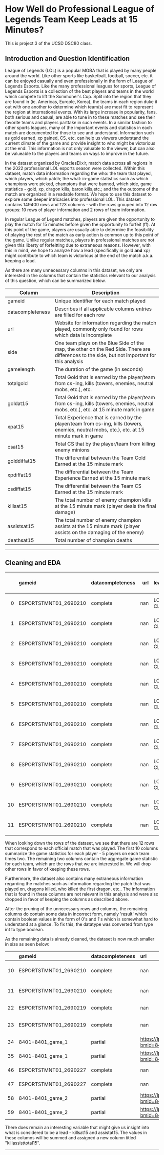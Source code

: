 # How Well do Professional League of Legends Team Keep Leads at 15 Minutes?
This is project 3 of the UCSD DSC80 class.

## Introduction and Question Identification

League of Legends (LOL) is a popular MOBA that is played by many people around the world. Like other sports like basketball, football, soccer, etc. it can be enjoyed casually and even professionally in the form of League of Legends Esports. Like the many professional leagues for sports, League of Legends Esports is a collection of the best players and teams in the world which compete to lift the Summoner's Cup. Split into the region that they are found in (ie. Americas, Europle, Korea), the teams in each region duke it out with one another to determine which team(s) are most fit to represent the region at international events. With its large increase in popularity, fans, both serious and casual, are able to tune in to these matches and see their favorite teams and players parttake in such events. In a similar fashion to other sports leagues, many of the important events and statistics in each match are documented for those to see and understand. Information such as gold earned, xp gained, CS, etc. can help us viewers understand the current climate of the game and provide insight to who might be victorious at the end. This information is not only valuable to the viewer, but can also be valueable to the players and teams on ways to improve in the future.

In the dataset organized by OraclesElixir, match data across all regions in the 2022 professional LOL esports season were collected. Within this dataset, match data information regarding the who: the team that played, which players, which patch; the what: in-game statistics such as which champions were picked, champions that were banned, which side, game statistics - gold, xp, dragon kills, baron kills,etc.; and the the outcome of the match are organized in a readable format. We hope to use this dataset to explore some deeper intricacies into professional LOL. This dataset contains 149400 rows and 123 columns - with the rows grouped into 12 row groups: 10 rows of player information and 2 rows of team information.

In regular League of Legend matches, players are given the opportunity to play the match for 15 minutes before given the opportunity to forfeit (ff). At this point of the game, players are usually able to determine the feasibility of playing the rest of the match as early action is common up to this point of the game. Unlike regular matches, players in professional matches are not given this liberty of forfeitting due to extraneous reasons. However, with this in mind, we hope to analyze how a lead (specifically in gold **and** xp) might contribute to which team is victorious at the end of the match a.k.a. keeping a lead.

As there are many unnecessary columns in this dataset, we only are interested in the columns that contain the statistics relevant to our analysis of this question, which can be summarized below.

| Column | Description |
| ----------- | ----------- |
| gameid | Unique identifier for each match played |
| datacompleteness | Describes if all applicable columns entries are filled for each row|
| url | Website for information regarding the match played, commonly only found for rows which data is incomplete |
| side | One team plays on the Blue Side of the map, the other on the Red Side. There are differences to the side, but not important for this analysis|
| gamelength | The duration of the game (in seconds) |
| totalgold | Total Gold that is earned by the player/team from cs-ing, kills (towers, enemies, neutral mobs, etc.), etc.|
| goldat15 | Total Gold that is earned by the player/team from cs-ing, kills (towers, enemies, neutral mobs, etc.), etc. at 15 minute mark in game |
| xpat15 | Total Experience that is earned by the player/team from cs-ing, kills (towers, enemies, neutral mobs, etc.), etc. at 15 minute mark in game |
| csat15 | Total CS that by the player/team from killing enemy minions |
| golddiffat15 | The differential between the Team Gold Earned at the 15 minute mark |
| xpdiffat15 | The differential between the Team Experience Earned at the 15 minute mark |
| csdiffat15 | The differential between the Team CS Earned at the 15 minute mark |
| killsat15 | The total number of enemy champion kills at the 15 minute mark (player deals the final damage) |
| assistsat15 | The total number of enemy champion assists at the 15 minute mark (player assists on the damaging of the enemy) |
| deathsat15 | Total number of champion deaths |

---

## Cleaning and EDA

|    | gameid                | datacompleteness   |   url | league   |   year | split   |   playoffs | date                |   game |   patch |   participantid | side   | position   | playername   | playerid                                  | teamname                      | teamid                                  | champion   | ban1    | ban2         | ban3   | ban4     | ban5   |   gamelength |   result |   kills |   deaths |   assists |   teamkills |   teamdeaths |   doublekills |   triplekills |   quadrakills |   pentakills |   firstblood |   firstbloodkill |   firstbloodassist |   firstbloodvictim |   team kpm |   ckpm |   firstdragon |   dragons |   opp_dragons |   elementaldrakes |   opp_elementaldrakes |   infernals |   mountains |   clouds |   oceans |   chemtechs |   hextechs |   dragons (type unknown) |   elders |   opp_elders |   firstherald |   heralds |   opp_heralds |   firstbaron |   barons |   opp_barons |   firsttower |   towers |   opp_towers |   firstmidtower |   firsttothreetowers |   turretplates |   opp_turretplates |   inhibitors |   opp_inhibitors |   damagetochampions |      dpm |   damageshare |   damagetakenperminute |   damagemitigatedperminute |   wardsplaced |    wpm |   wardskilled |   wcpm |   controlwardsbought |   visionscore |   vspm |   totalgold |   earnedgold |   earned gpm |   earnedgoldshare |   goldspent |        gspd |   total cs |   minionkills |   monsterkills |   monsterkillsownjungle |   monsterkillsenemyjungle |    cspm |   goldat10 |   xpat10 |   csat10 |   opp_goldat10 |   opp_xpat10 |   opp_csat10 |   golddiffat10 |   xpdiffat10 |   csdiffat10 |   killsat10 |   assistsat10 |   deathsat10 |   opp_killsat10 |   opp_assistsat10 |   opp_deathsat10 |   goldat15 |   xpat15 |   csat15 |   opp_goldat15 |   opp_xpat15 |   opp_csat15 |   golddiffat15 |   xpdiffat15 |   csdiffat15 |   killsat15 |   assistsat15 |   deathsat15 |   opp_killsat15 |   opp_assistsat15 |   opp_deathsat15 |
|---:|:----------------------|:-------------------|------:|:---------|-------:|:--------|-----------:|:--------------------|-------:|--------:|----------------:|:-------|:-----------|:-------------|:------------------------------------------|:------------------------------|:----------------------------------------|:-----------|:--------|:-------------|:-------|:---------|:-------|-------------:|---------:|--------:|---------:|----------:|------------:|-------------:|--------------:|--------------:|--------------:|-------------:|-------------:|-----------------:|-------------------:|-------------------:|-----------:|-------:|--------------:|----------:|--------------:|------------------:|----------------------:|------------:|------------:|---------:|---------:|------------:|-----------:|-------------------------:|---------:|-------------:|--------------:|----------:|--------------:|-------------:|---------:|-------------:|-------------:|---------:|-------------:|----------------:|---------------------:|---------------:|-------------------:|-------------:|-----------------:|--------------------:|---------:|--------------:|-----------------------:|---------------------------:|--------------:|-------:|--------------:|-------:|---------------------:|--------------:|-------:|------------:|-------------:|-------------:|------------------:|------------:|------------:|-----------:|--------------:|---------------:|------------------------:|--------------------------:|--------:|-----------:|---------:|---------:|---------------:|-------------:|-------------:|---------------:|-------------:|-------------:|------------:|--------------:|-------------:|----------------:|------------------:|-----------------:|-----------:|---------:|---------:|---------------:|-------------:|-------------:|---------------:|-------------:|-------------:|------------:|--------------:|-------------:|----------------:|------------------:|-----------------:|
|  0 | ESPORTSTMNT01_2690210 | complete           |   nan | LCK CL   |   2022 | Spring  |          0 | 2022-01-10 07:44:08 |      1 |   12.01 |               1 | Blue   | top        | Soboro       | oe:player:38e0af7278d6769d0c81d7c4b47ac1e | Fredit BRION Challengers      | oe:team:68911b3329146587617ab2973106e23 | Renekton   | Karma   | Caitlyn      | Syndra | Thresh   | Lulu   |         1713 |        0 |       2 |        3 |         2 |           9 |           19 |             0 |             0 |             0 |            0 |            0 |                0 |                  0 |                  0 |     0.3152 | 0.9807 |           nan |       nan |           nan |               nan |                   nan |         nan |         nan |      nan |      nan |         nan |        nan |                      nan |      nan |          nan |           nan |       nan |           nan |          nan |        0 |            0 |          nan |      nan |          nan |             nan |                  nan |            nan |                nan |            0 |                0 |               15768 |  552.294 |     0.278784  |               1072.4   |                    777.793 |             8 | 0.2802 |             6 | 0.2102 |                    5 |            26 | 0.9107 |       10934 |         7164 |      250.928 |         0.253859  |       10275 | nan         |        231 |           220 |             11 |                     nan |                       nan |  8.0911 |       3228 |     4909 |       89 |           3176 |         4953 |           81 |             52 |          -44 |            8 |           0 |             0 |            0 |               0 |                 0 |                0 |       5025 |     7560 |      135 |           4634 |         7215 |          121 |            391 |          345 |           14 |           0 |             1 |            0 |               0 |                 1 |                0 |
|  1 | ESPORTSTMNT01_2690210 | complete           |   nan | LCK CL   |   2022 | Spring  |          0 | 2022-01-10 07:44:08 |      1 |   12.01 |               2 | Blue   | jng        | Raptor       | oe:player:637ed20b1e41be1c51bd1a4cb211357 | Fredit BRION Challengers      | oe:team:68911b3329146587617ab2973106e23 | Xin Zhao   | Karma   | Caitlyn      | Syndra | Thresh   | Lulu   |         1713 |        0 |       2 |        5 |         6 |           9 |           19 |             0 |             0 |             0 |            0 |            1 |                0 |                  1 |                  0 |     0.3152 | 0.9807 |           nan |       nan |           nan |               nan |                   nan |         nan |         nan |      nan |      nan |         nan |        nan |                      nan |      nan |          nan |           nan |       nan |           nan |          nan |        0 |            0 |          nan |      nan |          nan |             nan |                  nan |            nan |                nan |            0 |                1 |               11765 |  412.084 |     0.208009  |                944.273 |                    650.158 |             6 | 0.2102 |            18 | 0.6305 |                    6 |            48 | 1.6813 |        9138 |         5368 |      188.021 |         0.19022   |        8750 | nan         |        148 |            33 |            115 |                     nan |                       nan |  5.1839 |       3429 |     3484 |       58 |           2944 |         3052 |           63 |            485 |          432 |           -5 |           1 |             2 |            0 |               0 |                 0 |                1 |       5366 |     5320 |       89 |           4825 |         5595 |          100 |            541 |         -275 |          -11 |           2 |             3 |            2 |               0 |                 5 |                1 |
|  2 | ESPORTSTMNT01_2690210 | complete           |   nan | LCK CL   |   2022 | Spring  |          0 | 2022-01-10 07:44:08 |      1 |   12.01 |               3 | Blue   | mid        | Feisty       | oe:player:d1ae0e2f9f3ac1e0e0cdcb86504ca77 | Fredit BRION Challengers      | oe:team:68911b3329146587617ab2973106e23 | LeBlanc    | Karma   | Caitlyn      | Syndra | Thresh   | Lulu   |         1713 |        0 |       2 |        2 |         3 |           9 |           19 |             0 |             0 |             0 |            0 |            0 |                0 |                  0 |                  0 |     0.3152 | 0.9807 |           nan |       nan |           nan |               nan |                   nan |         nan |         nan |      nan |      nan |         nan |        nan |                      nan |      nan |          nan |           nan |       nan |           nan |          nan |        0 |            0 |          nan |      nan |          nan |             nan |                  nan |            nan |                nan |            0 |                0 |               14258 |  499.405 |     0.252086  |                581.646 |                    227.776 |            19 | 0.6655 |             7 | 0.2452 |                    7 |            29 | 1.0158 |        9715 |         5945 |      208.231 |         0.210665  |        8725 | nan         |        193 |           177 |             16 |                     nan |                       nan |  6.7601 |       3283 |     4556 |       81 |           3121 |         4485 |           81 |            162 |           71 |            0 |           0 |             1 |            0 |               0 |                 0 |                1 |       5118 |     6942 |      120 |           5593 |         6789 |          119 |           -475 |          153 |            1 |           0 |             3 |            0 |               3 |                 3 |                2 |
|  3 | ESPORTSTMNT01_2690210 | complete           |   nan | LCK CL   |   2022 | Spring  |          0 | 2022-01-10 07:44:08 |      1 |   12.01 |               4 | Blue   | bot        | Gamin        | oe:player:998b3e49b01ecc41eacc392477a98cf | Fredit BRION Challengers      | oe:team:68911b3329146587617ab2973106e23 | Samira     | Karma   | Caitlyn      | Syndra | Thresh   | Lulu   |         1713 |        0 |       2 |        4 |         2 |           9 |           19 |             0 |             0 |             0 |            0 |            1 |                0 |                  1 |                  0 |     0.3152 | 0.9807 |           nan |       nan |           nan |               nan |                   nan |         nan |         nan |      nan |      nan |         nan |        nan |                      nan |      nan |          nan |           nan |       nan |           nan |          nan |        0 |            0 |          nan |      nan |          nan |             nan |                  nan |            nan |                nan |            0 |                0 |               11106 |  389.002 |     0.196358  |                463.853 |                    218.879 |            12 | 0.4203 |             6 | 0.2102 |                    4 |            25 | 0.8757 |       10605 |         6835 |      239.405 |         0.242201  |       10425 | nan         |        226 |           208 |             18 |                     nan |                       nan |  7.9159 |       3600 |     3103 |       78 |           3304 |         2838 |           90 |            296 |          265 |          -12 |           1 |             1 |            0 |               0 |                 0 |                0 |       5461 |     4591 |      115 |           6254 |         5934 |          149 |           -793 |        -1343 |          -34 |           2 |             1 |            2 |               3 |                 3 |                0 |
|  4 | ESPORTSTMNT01_2690210 | complete           |   nan | LCK CL   |   2022 | Spring  |          0 | 2022-01-10 07:44:08 |      1 |   12.01 |               5 | Blue   | sup        | Loopy        | oe:player:e9741b3a238723ea6380ef2113fae63 | Fredit BRION Challengers      | oe:team:68911b3329146587617ab2973106e23 | Leona      | Karma   | Caitlyn      | Syndra | Thresh   | Lulu   |         1713 |        0 |       1 |        5 |         6 |           9 |           19 |             0 |             0 |             0 |            0 |            1 |                1 |                  0 |                  0 |     0.3152 | 0.9807 |           nan |       nan |           nan |               nan |                   nan |         nan |         nan |      nan |      nan |         nan |        nan |                      nan |      nan |          nan |           nan |       nan |           nan |          nan |        0 |            0 |          nan |      nan |          nan |             nan |                  nan |            nan |                nan |            0 |                0 |                3663 |  128.301 |     0.0647631 |                475.026 |                    490.123 |            29 | 1.0158 |            14 | 0.4904 |                   11 |            69 | 2.4168 |        6678 |         2908 |      101.856 |         0.103054  |        6395 | nan         |         42 |            42 |              0 |                     nan |                       nan |  1.4711 |       2678 |     2161 |       16 |           2150 |         2748 |           15 |            528 |         -587 |            1 |           1 |             1 |            0 |               0 |                 0 |                1 |       3836 |     3588 |       28 |           3393 |         4085 |           21 |            443 |         -497 |            7 |           1 |             2 |            2 |               0 |                 6 |                2 |
|  5 | ESPORTSTMNT01_2690210 | complete           |   nan | LCK CL   |   2022 | Spring  |          0 | 2022-01-10 07:44:08 |      1 |   12.01 |               6 | Red    | top        | DnDn         | oe:player:341e10748bb6d388250fd1f013e45a4 | Nongshim RedForce Challengers | oe:team:d2dc3681437e2beb2bb4742477108ff | Gragas     | Lee Sin | Twisted Fate | Zoe    | Nautilus | Rell   |         1713 |        1 |       1 |        1 |        12 |          19 |            9 |             0 |             0 |             0 |            0 |            0 |                0 |                  0 |                  0 |     0.6655 | 0.9807 |           nan |       nan |           nan |               nan |                   nan |         nan |         nan |      nan |      nan |         nan |        nan |                      nan |      nan |          nan |           nan |       nan |           nan |          nan |        0 |            0 |          nan |      nan |          nan |             nan |                  nan |            nan |                nan |            0 |                0 |               17455 |  611.384 |     0.218428  |                911.874 |                   1210.3   |            15 | 0.5254 |             2 | 0.0701 |                    8 |            30 | 1.0508 |       10001 |         6231 |      218.249 |         0.18453   |        9750 | nan         |        229 |           221 |              8 |                     nan |                       nan |  8.021  |       3176 |     4953 |       81 |           3228 |         4909 |           89 |            -52 |           44 |           -8 |           0 |             0 |            0 |               0 |                 0 |                0 |       4634 |     7215 |      121 |           5025 |         7560 |          135 |           -391 |         -345 |          -14 |           0 |             1 |            0 |               0 |                 1 |                0 |
|  6 | ESPORTSTMNT01_2690210 | complete           |   nan | LCK CL   |   2022 | Spring  |          0 | 2022-01-10 07:44:08 |      1 |   12.01 |               7 | Red    | jng        | Sylvie       | oe:player:1a75a7cf8c98442be881fed562346f5 | Nongshim RedForce Challengers | oe:team:d2dc3681437e2beb2bb4742477108ff | Viego      | Lee Sin | Twisted Fate | Zoe    | Nautilus | Rell   |         1713 |        1 |       4 |        1 |        10 |          19 |            9 |             1 |             0 |             0 |            0 |            0 |                0 |                  0 |                  0 |     0.6655 | 0.9807 |           nan |       nan |           nan |               nan |                   nan |         nan |         nan |      nan |      nan |         nan |        nan |                      nan |      nan |          nan |           nan |       nan |           nan |          nan |        0 |            0 |          nan |      nan |          nan |             nan |                  nan |            nan |                nan |            1 |                0 |               10564 |  370.017 |     0.132195  |                838.669 |                    530.438 |             8 | 0.2802 |            17 | 0.5954 |                   19 |            39 | 1.366  |       10293 |         6523 |      228.476 |         0.193177  |        8750 | nan         |        183 |            47 |            136 |                     nan |                       nan |  6.4098 |       2944 |     3052 |       63 |           3429 |         3484 |           58 |           -485 |         -432 |            5 |           0 |             0 |            1 |               1 |                 2 |                0 |       4825 |     5595 |      100 |           5366 |         5320 |           89 |           -541 |          275 |           11 |           0 |             5 |            1 |               2 |                 3 |                2 |
|  7 | ESPORTSTMNT01_2690210 | complete           |   nan | LCK CL   |   2022 | Spring  |          0 | 2022-01-10 07:44:08 |      1 |   12.01 |               8 | Red    | mid        | FIESTA       | oe:player:5ee64eb3feb02e60832a2265db54f71 | Nongshim RedForce Challengers | oe:team:d2dc3681437e2beb2bb4742477108ff | Viktor     | Lee Sin | Twisted Fate | Zoe    | Nautilus | Rell   |         1713 |        1 |       6 |        3 |        12 |          19 |            9 |             2 |             0 |             0 |            0 |            0 |                0 |                  0 |                  0 |     0.6655 | 0.9807 |           nan |       nan |           nan |               nan |                   nan |         nan |         nan |      nan |      nan |         nan |        nan |                      nan |      nan |          nan |           nan |       nan |           nan |          nan |        0 |            0 |          nan |      nan |          nan |             nan |                  nan |            nan |                nan |            0 |                0 |               20690 |  724.693 |     0.25891   |                531.629 |                    426.935 |            15 | 0.5254 |             4 | 0.1401 |                    6 |            29 | 1.0158 |       11532 |         7762 |      271.874 |         0.229868  |        8900 | nan         |        216 |           196 |             20 |                     nan |                       nan |  7.5657 |       3121 |     4485 |       81 |           3283 |         4556 |           81 |           -162 |          -71 |            0 |           0 |             0 |            1 |               0 |                 1 |                0 |       5593 |     6789 |      119 |           5118 |         6942 |          120 |            475 |         -153 |           -1 |           3 |             3 |            2 |               0 |                 3 |                0 |
|  8 | ESPORTSTMNT01_2690210 | complete           |   nan | LCK CL   |   2022 | Spring  |          0 | 2022-01-10 07:44:08 |      1 |   12.01 |               9 | Red    | bot        | vital        | oe:player:252de481e83ab0bc87aada93aeb424c | Nongshim RedForce Challengers | oe:team:d2dc3681437e2beb2bb4742477108ff | Jinx       | Lee Sin | Twisted Fate | Zoe    | Nautilus | Rell   |         1713 |        1 |       8 |        2 |        10 |          19 |            9 |             3 |             0 |             0 |            0 |            0 |                0 |                  0 |                  0 |     0.6655 | 0.9807 |           nan |       nan |           nan |               nan |                   nan |         nan |         nan |      nan |      nan |         nan |        nan |                      nan |      nan |          nan |           nan |       nan |           nan |          nan |        0 |            0 |          nan |      nan |          nan |             nan |                  nan |            nan |                nan |            0 |                0 |               26687 |  934.746 |     0.333955  |                385.009 |                    186.655 |             9 | 0.3152 |            21 | 0.7356 |                    2 |            40 | 1.4011 |       14018 |        10248 |      358.949 |         0.303486  |       12800 | nan         |        319 |           299 |             20 |                     nan |                       nan | 11.1734 |       3304 |     2838 |       90 |           3600 |         3103 |           78 |           -296 |         -265 |           12 |           0 |             0 |            0 |               1 |                 1 |                0 |       6254 |     5934 |      149 |           5461 |         4591 |          115 |            793 |         1343 |           34 |           3 |             3 |            0 |               2 |                 1 |                2 |
|  9 | ESPORTSTMNT01_2690210 | complete           |   nan | LCK CL   |   2022 | Spring  |          0 | 2022-01-10 07:44:08 |      1 |   12.01 |              10 | Red    | sup        | Blessing     | oe:player:f1347562011016753e18334ffe7a5c9 | Nongshim RedForce Challengers | oe:team:d2dc3681437e2beb2bb4742477108ff | Alistar    | Lee Sin | Twisted Fate | Zoe    | Nautilus | Rell   |         1713 |        1 |       0 |        2 |        18 |          19 |            9 |             0 |             0 |             0 |            0 |            0 |                0 |                  0 |                  1 |     0.6655 | 0.9807 |           nan |       nan |           nan |               nan |                   nan |         nan |         nan |      nan |      nan |         nan |        nan |                      nan |      nan |          nan |           nan |       nan |           nan |          nan |        0 |            0 |          nan |      nan |          nan |             nan |                  nan |            nan |                nan |            0 |                0 |                4516 |  158.179 |     0.0565122 |                342.487 |                    518.004 |            46 | 1.6112 |             7 | 0.2452 |                   10 |            67 | 2.3468 |        6773 |         3003 |      105.184 |         0.0889393 |        5650 | nan         |         29 |            29 |              0 |                     nan |                       nan |  1.0158 |       2150 |     2748 |       15 |           2678 |         2161 |           16 |           -528 |          587 |           -1 |           0 |             0 |            1 |               1 |                 1 |                0 |       3393 |     4085 |       21 |           3836 |         3588 |           28 |           -443 |          497 |           -7 |           0 |             6 |            2 |               1 |                 2 |                2 |
| 10 | ESPORTSTMNT01_2690210 | complete           |   nan | LCK CL   |   2022 | Spring  |          0 | 2022-01-10 07:44:08 |      1 |   12.01 |             100 | Blue   | team       | nan          | nan                                       | Fredit BRION Challengers      | oe:team:68911b3329146587617ab2973106e23 | nan        | Karma   | Caitlyn      | Syndra | Thresh   | Lulu   |         1713 |        0 |       9 |       19 |        19 |           9 |           19 |             0 |             0 |             0 |            0 |            1 |              nan |                nan |                nan |     0.3152 | 0.9807 |             0 |         1 |             3 |                 1 |                     3 |           0 |           0 |        0 |        0 |           0 |          1 |                      nan |        0 |            0 |             1 |         2 |             0 |            0 |        0 |            0 |            1 |        3 |            6 |               1 |                    1 |              5 |                  0 |            0 |                1 |               56560 | 1981.09  |   nan         |               3537.2   |                   2364.73  |            74 | 2.5919 |            51 | 1.7863 |                   33 |           197 | 6.9002 |       47070 |        28222 |      988.511 |       nan         |       44570 |  -0.0283123 |        nan |           680 |            160 |                     nan |                       nan | 29.4221 |      16218 |    18213 |      322 |          14695 |        18076 |          330 |           1523 |          137 |           -8 |           3 |             5 |            0 |               0 |                 0 |                3 |      24806 |    28001 |      487 |          24699 |        29618 |          510 |            107 |        -1617 |          -23 |           5 |            10 |            6 |               6 |                18 |                5 |
| 11 | ESPORTSTMNT01_2690210 | complete           |   nan | LCK CL   |   2022 | Spring  |          0 | 2022-01-10 07:44:08 |      1 |   12.01 |             200 | Red    | team       | nan          | nan                                       | Nongshim RedForce Challengers | oe:team:d2dc3681437e2beb2bb4742477108ff | nan        | Lee Sin | Twisted Fate | Zoe    | Nautilus | Rell   |         1713 |        1 |      19 |        9 |        62 |          19 |            9 |             6 |             0 |             0 |            0 |            0 |              nan |                nan |                nan |     0.6655 | 0.9807 |             1 |         3 |             1 |                 3 |                     1 |           2 |           1 |        0 |        0 |           0 |          0 |                      nan |        0 |            0 |             0 |         0 |             2 |            0 |        0 |            0 |            0 |        6 |            3 |               0 |                    0 |              0 |                  5 |            1 |                0 |               79912 | 2799.02  |   nan         |               3009.67  |                   2872.33  |            93 | 3.2574 |            51 | 1.7863 |                   45 |           205 | 7.1804 |       52617 |        33769 |     1182.8   |       nan         |       45850 |   0.0283123 |        nan |           792 |            184 |                     nan |                       nan | 34.1856 |      14695 |    18076 |      330 |          16218 |        18213 |          322 |          -1523 |         -137 |            8 |           0 |             0 |            3 |               3 |                 5 |                0 |      24699 |    29618 |      510 |          24806 |        28001 |          487 |           -107 |         1617 |           23 |           6 |            18 |            5 |               5 |                10 |                6 |

When looking down the rows of the dataset, we see that there are 12 rows that correspond to each official match that was played. The first 10 columns summarize the game statistics for each player - 5 players on each team times two. The remaining two columns contain the aggregate game statistic for each team, which are the rows that we are interested in. We will drop other rows in favor of keeping these rows. 

Furthermore, the dataset also contains many extraneous information regarding the matches such as information regarding the patch that was played on, dragons killed, who killed the first dragon, etc.. The information that is found in these columns are not relevant in this analysis and were also dropped in favor of keeping the columns as described above.

After the pruning of the unnecessary rows and columns, the remaining columns do contain some data in incorrect form, namely 'result' which contain boolean values in the form of 0's and 1's which is somewhat hard to understand at a glance. To fix this, the datatype was converted from type int to type boolean.

As the remaining data is already cleaned, the dataset is now much smaller in size as seen below:

|    | gameid                | datacompleteness   | url                                         | side   | teamname                      |   gamelength | result   |   totalgold |   goldat15 |   xpat15 |   csat15 |   golddiffat15 |   xpdiffat15 |   csdiffat15 |   killsat15 |   assistsat15 |   deathsat15 |   killassisttotal15 |
|---:|:----------------------|:-------------------|:--------------------------------------------|:-------|:------------------------------|-------------:|:---------|------------:|-----------:|---------:|---------:|---------------:|-------------:|-------------:|------------:|--------------:|-------------:|--------------------:|
| 10 | ESPORTSTMNT01_2690210 | complete           | nan                                         | Blue   | Fredit BRION Challengers      |         1713 | False    |       47070 |      24806 |    28001 |      487 |            107 |        -1617 |          -23 |           5 |            10 |            6 |                  15 |
| 11 | ESPORTSTMNT01_2690210 | complete           | nan                                         | Red    | Nongshim RedForce Challengers |         1713 | True     |       52617 |      24699 |    29618 |      510 |           -107 |         1617 |           23 |           6 |            18 |            5 |                  24 |
| 22 | ESPORTSTMNT01_2690219 | complete           | nan                                         | Blue   | T1 Challengers                |         2114 | False    |       57629 |      23522 |    28848 |      533 |          -1763 |         -906 |          -22 |           1 |             1 |            3 |                   2 |
| 23 | ESPORTSTMNT01_2690219 | complete           | nan                                         | Red    | Liiv SANDBOX Challengers      |         2114 | True     |       71004 |      25285 |    29754 |      555 |           1763 |          906 |           22 |           3 |             3 |            1 |                   6 |
| 34 | 8401-8401_game_1      | partial            | https://lpl.qq.com/es/stats.shtml?bmid=8401 | Blue   | Oh My God                     |         1365 | True     |       45468 |        nan |      nan |      nan |            nan |          nan |          nan |         nan |           nan |          nan |                   0 |
| 35 | 8401-8401_game_1      | partial            | https://lpl.qq.com/es/stats.shtml?bmid=8401 | Red    | ThunderTalk Gaming            |         1365 | False    |       38538 |        nan |      nan |      nan |            nan |          nan |          nan |         nan |           nan |          nan |                   0 |
| 46 | ESPORTSTMNT01_2690227 | complete           | nan                                         | Blue   | KT Rolster Challengers        |         1972 | True     |       62868 |      24795 |    31342 |      560 |           1191 |         2298 |           15 |           3 |             8 |            1 |                  11 |
| 47 | ESPORTSTMNT01_2690227 | complete           | nan                                         | Red    | Gen.G Challengers             |         1972 | False    |       52177 |      23604 |    29044 |      545 |          -1191 |        -2298 |          -15 |           1 |             1 |            3 |                   2 |
| 58 | 8401-8401_game_2      | partial            | https://lpl.qq.com/es/stats.shtml?bmid=8401 | Blue   | Oh My God                     |         1444 | True     |       54283 |        nan |      nan |      nan |            nan |          nan |          nan |         nan |           nan |          nan |                   0 |
| 59 | 8401-8401_game_2      | partial            | https://lpl.qq.com/es/stats.shtml?bmid=8401 | Red    | ThunderTalk Gaming            |         1444 | False    |       41155 |        nan |      nan |      nan |            nan |          nan |          nan |         nan |           nan |          nan |                   0 |


There does remain an interesting variable that might give us insight into what is considered to be a lead - killsat15 and assistat15. The values in these columns will be summed and assigned a new column titled "killassisttotal15".

---


